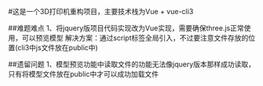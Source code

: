 #这是一个3D打印机重构项目，主要技术栈为Vue + vue-cli3

##难题难点
    1、将jquery版项目代码实现改为Vue实现，需要确保three.js正常使用，可以预览模型  解决方案：通过script标签全局引入，不过要注意文件存放的位置(cli3中js文件放在public中)

##遗留问题
    1、模型预览功能中读取文件的功能无法像jquery版本那样成功读取，只有将模型文件放在public中才可以成功加载文件

